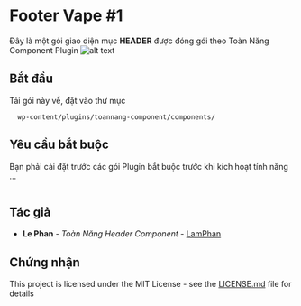 # Footer Vape #1


Đây là một gói giao diện mục **HEADER** được đóng gói theo Toàn Năng Component Plugin
![alt text](https://bitbucket.org/codetoannang/component-tn/src/master/footer_vape/screenshoot.jpg)

## Bắt đầu

Tải gói này về, đặt vào thư mục
```
  wp-content/plugins/toannang-component/components/
```



## Yêu cầu bắt buộc
Bạn phải cài đặt trước các gói Plugin bắt buộc trước khi kích hoạt tính năng ...
```  

```

## Tác giả

* **Le Phan** - *Toàn Năng Header Component* - [LamPhan](https://bitbucket.org/lena-tn)



## Chứng nhận

This project is licensed under the MIT License - see the [LICENSE.md](LICENSE.md) file for details

